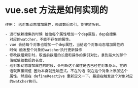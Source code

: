 

#  vue.set 方法是如何实现的
   
    作用： 给对象动态增加属性，修改数组索引，能被监听到。

    - 进行依赖搜集的时候 给给每个属性增加一个dep属性，dep会搜集
      对应的watcher，不能不存在的属性。
    - vue 会给每个对象也增加一个dep属性，当给这个对象动态增加属性的
      时候 触发整个对象的watcher执行更新操作
    - 修改数组索引时，取当前数组的长度和操作的索引对比，拿到最大的那个
      值赋值给数组的长度，  
    - 给对象动态增加属性的时候，会判断这个属性是否已经在对象身上，在的
      话就直接赋值 因为本身就是响应式。不在的话 就在这个对象上添加这个
      属性，然后在 defineReactive 重新定义一下，最后在触发这个对象对应
      的watcher执行。
       

